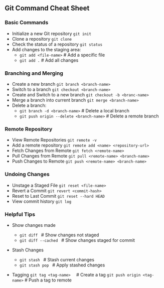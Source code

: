 ## Git Command Cheat Sheet

### Basic Commands

- Initialize a new Git repository `git init`
- Clone a repository `git clone`
- Check the status of a repository `git status`
- Add changes to the staging area:
  - `git add <file-name>` # Add a specific file
  - `git add .` # Add all changes

### Branching and Merging

- Create a new branch `git branch <branch-name>`
- Switch to a branch `git checkout <branch-name>`
- Create and Switch to a new branch `git checkout -b <branc-name>`
- Merge a branch into current branch `git merge <branch-name>`
- Delete a branch:
  - `git branch -d <branch-name>` # Delete a local branch
  - `git push origin --delete <branch-name>` # Delete a remote branch

### Remote Repository

- View Remote Repositories `git remote -v`
- Add a remote repository `git remote add <name> <repository-url>`
- Fetch Changes from Remote `git fetch <remote-name>`
- Pull Changes from Remote `git pull <remote-name> <branch-name>`
- Push Changes to Remote `git push <remote-name> <branch-name>`

### Undoing Changes

- Unstage a Staged File `git reset <file-name>`
- Revert a Commit `git revert <commit-hash>`
- Reset to Last Commit `git reset --hard HEAD`
- View commit history `git log`

### Helpful Tips

- Show changes made

  - `git diff ` # Show changes not staged
  - `git diff --cached ` # Show changes staged for commit

- Stash Changes
  - `git stash ` # Stash current changes
  - `git stash pop ` # Apply stashed changes
- Tagging
  `git tag <tag-name>  ` # Create a tag
  `git push origin <tag-name>` # Push a tag to remote
